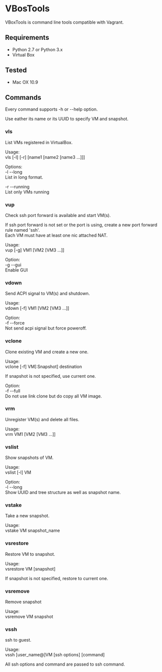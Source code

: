 # VBosTools

VBoxTools is command line tools compatible with Vagrant.

## Requirements ##

* Python 2.7 or Python 3.x
* Virtual Box

## Tested ##

* Mac OX 10.9

## Commands ##

Every command supports -h or --help option.  

Use eather its name or its UUID to specify VM and snapshot.

### vls ###
List VMs registered in VirtualBox.

Usage:  
vls [-l] [-r] [name1 [name2 [name3 ...]]]

Options:  
-l --long  
List in long format.

-r --running  
List only VMs running

### vup ###
Check ssh port forward is available and start VM(s).

If ssh port forward is not set or the port is using, create a new port forward
rule named 'ssh'.  
Each VM must have at least one nic attached NAT.

Usage:  
vup [-g] VM1 [VM2 [VM3 ...]]

Option:  
-g --gui  
Enable GUI

### vdown ###
Send ACPI signal to VM(s) and shutdown.

Usage:  
vdown [-f] VM1 [VM2 [VM3 ...]]

Option:  
-f --force  
Not send acpi signal but force poweroff.

### vclone ###
Clone existing VM and create a new one.

Usage:  
vclone [-f] VM[:Snapshot] destination

If snapshot is not specified, use current one.

Option:  
-f --full  
Do not use link clone but do copy all VM image.

### vrm ###
Unregister VM(s) and delete all files.

Usage:  
vrm VM1 [VM2 [VM3 ...]]

### vslist ###
Show snapshots of VM.

Usage:  
vslist [-l] VM

Option:  
-l --long  
Show UUID and tree structure as well as snapshot name.

### vstake ###
Take a new snapshot.

Usage:  
vstake VM snapshot_name

### vsrestore ###
Restore VM to snapshot.

Usage:  
vsrestore VM [snapshot]

If snapshot is not specified, restore to current one.

### vsremove ###
Remove snapshot

Usage:  
vsremove VM snapshot


### vssh ###
ssh to guest.

Usage:  
vssh [user_name@]VM [ssh options] [command]

All ssh options and command are passed to ssh command.
